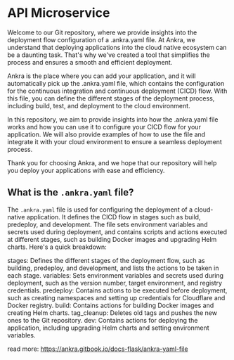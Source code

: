 # API Microservice
Welcome to our Git repository, where we provide insights into the deployment flow configuration of a .ankra.yaml file. At Ankra, we understand that deploying applications into the cloud native ecosystem can be a daunting task. That's why we've created a tool that simplifies the process and ensures a smooth and efficient deployment.

Ankra is the place where you can add your application, and it will automatically pick up the .ankra.yaml file, which contains the configuration for the continuous integration and continuous deployment (CICD) flow. With this file, you can define the different stages of the deployment process, including build, test, and deployment to the cloud environment.

In this repository, we aim to provide insights into how the .ankra.yaml file works and how you can use it to configure your CICD flow for your application. We will also provide examples of how to use the file and integrate it with your cloud environment to ensure a seamless deployment process.

Thank you for choosing Ankra, and we hope that our repository will help you deploy your applications with ease and efficiency.

## What is the `.ankra.yaml` file?
The `.ankra.yaml` file is used for configuring the deployment of a cloud-native application. It defines the CICD flow in stages such as build, predeploy, and development. The file sets environment variables and secrets used during deployment, and contains scripts and actions executed at different stages, such as building Docker images and upgrading Helm charts. Here's a quick breakdown:

stages: Defines the different stages of the deployment flow, such as building, predeploy, and development, and lists the actions to be taken in each stage.
variables: Sets environment variables and secrets used during deployment, such as the version number, target environment, and registry credentials.
predeploy: Contains actions to be executed before deployment, such as creating namespaces and setting up credentials for Cloudflare and Docker registry.
build: Contains actions for building Docker images and creating Helm charts.
tag_cleanup: Deletes old tags and pushes the new ones to the Git repository.
dev: Contains actions for deploying the application, including upgrading Helm charts and setting environment variables.

read more: https://ankra.gitbook.io/docs-flask/ankra-yaml-file
